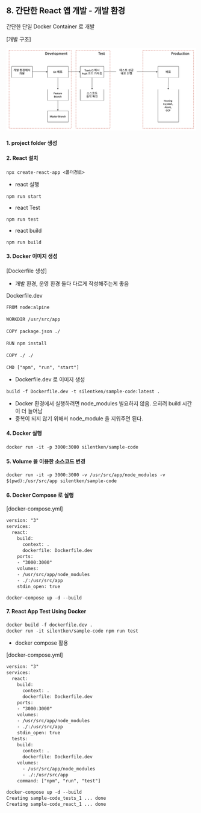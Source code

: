 ## 8. 간단한 React 앱 개발 - 개발 환경

간단한 단일 Docker Container 로 개발

[개발 구조]

![Alt text](./images/simple_app_structure.png "간단한 앱 개발 구조")

#### 1. project folder 생성

#### 2. React 설치
```
npx create-react-app <폴더경로>
```

* react 실행
```
npm run start
```

* react Test
```
npm run test
```

* react build
```
npm run build
```

#### 3. Docker 이미지 생성
[Dockerfile 생성]
* 개발 환경, 운영 환경 둘다 다르게 작성해주는게 좋음

Dockerfile.dev
```
FROM node:alpine

WORKDIR /usr/src/app

COPY package.json ./

RUN npm install

COPY ./ ./

CMD ["npm", "run", "start"]
```
* Dockerfile.dev 로 이미지 생성
```
build -f Dockerfile.dev -t silentken/sample-code:latest .
```

* Docker 환경에서 실행하려면 node_modules 빌요하지 않음. 오히려 build 시간이 더 늘어남
* 중복이 되지 않기 위해서 node_module 을 지워주면 된다.

#### 4. Docker 실행
```
docker run -it -p 3000:3000 silentken/sample-code
```

#### 5. Volume 을 이용한 소스코드 변경
```
docker run -it -p 3000:3000 -v /usr/src/app/node_modules -v $(pwd):/usr/src/app silentken/sample-code
```

#### 6. Docker Compose 로 실행
[docker-compose.yml]
```
version: "3"
services:
  react:
    build:
      context: .
      dockerfile: Dockerfile.dev
    ports:
    - "3000:3000"
    volumes:
    - /usr/src/app/node_modules
    - ./:/usr/src/app
    stdin_open: true
```

```
docker-compose up -d --build
```

#### 7. React App Test Using Docker

```
docker build -f dockerfile.dev .
docker run -it silentken/sample-code npm run test
```

* docker compose 활용

[docker-compose.yml]
```
version: "3"
services:
  react:
    build:
      context: .
      dockerfile: Dockerfile.dev
    ports:
    - "3000:3000"
    volumes:
    - /usr/src/app/node_modules
    - ./:/usr/src/app
    stdin_open: true
  tests:
    build:
      context: .
      dockerfile: Dockerfile.dev
    volumes:
      - /usr/src/app/node_modules
      - ./:/usr/src/app
    command: ["npm", "run", "test"]
```

```
docker-compose up -d --build
Creating sample-code_tests_1 ... done
Creating sample-code_react_1 ... done
```
